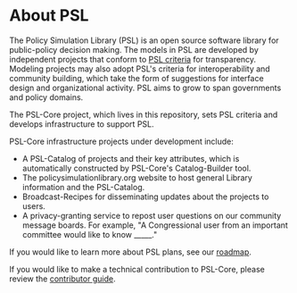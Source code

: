 # About PSL

The Policy Simulation Library (PSL) is an open source software library for public-policy decision making. The models in PSL are developed by independent projects that conform to [PSL criteria](criteria.html) for transparency. Modeling projects may also adopt PSL's criteria for interoperability and community building, which take the form of suggestions for interface design and organizational activity. PSL aims to grow to span governments and policy domains.

The PSL-Core project, which lives in this repository, sets PSL criteria and develops infrastructure to support PSL.

PSL-Core infrastructure projects under development include:

- A PSL-Catalog of projects and their key attributes, which is automatically constructed by PSL-Core's Catalog-Builder tool.
- The policysimulationlibrary.org website to host general Library information and the PSL-Catalog.
- Broadcast-Recipes for disseminating updates about the projects to users.
- A privacy-granting service to repost user questions on our community message boards. For example, "A Congressional user from an important committee would like to know _____."

If you would like to learn more about PSL plans, see our [roadmap](https://github.com/open-source-economics/PSL-Core/blob/master/Community/roadmap.md).

If you would like to make a technical contribution to PSL-Core, please review the [contributor guide](#).
